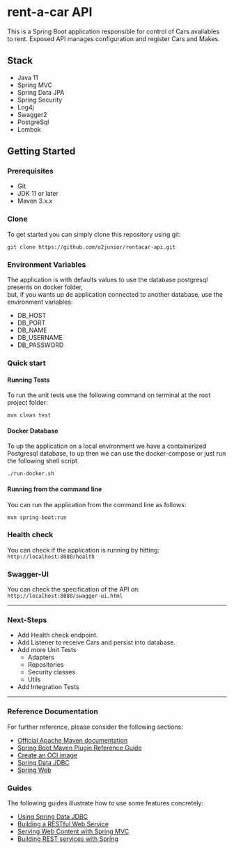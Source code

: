 # rent-a-car API

This is a Spring Boot application responsible for control of Cars availables to rent.
Exposed API manages configuration and register Cars and Makes.

## Stack
* Java 11
* Spring MVC
* Spring Data JPA
* Spring Security
* Log4j
* Swagger2
* PostgreSql
* Lombok

## Getting Started

### Prerequisites

* Git
* JDK 11 or later
* Maven 3.x.x

### Clone

To get started you can simply clone this repository using git:
```
git clone https://github.com/o2junior/rentacar-api.git
```

### Environment Variables

The application is with defaults values to use the database postgresql presents on docker folder,  
but, if you wants up de application connected to another database, use the environment variables:
* DB_HOST
* DB_PORT
* DB_NAME
* DB_USERNAME
* DB_PASSWORD

### Quick start

#### Running Tests

To run the unit tests use the following command on terminal at the root project folder:
```
mvn clean test
```

#### Docker Database

To up the application on a local environment we have a containerized Postgresql database, to up then 
we can use the docker-compose or just run the following shell script.
```
./run-docker.sh
```

#### Running from the command line

You can run the application from the command line as follows:
```
mvn spring-boot:run
```

### Health check

You can check if the application is running by hitting: ```http://localhost:8080/health```

### Swagger-UI

You can check the specification of the API on: ```http://localhost:8080/swagger-ui.html```

---

### Next-Steps

- Add Health check endpoint.
- Add Listener to receive Cars and persist into database.
- Add more Unit Tests
  - Adapters
  - Repositories
  - Security classes
  - Utils
- Add Integration Tests

---
### Reference Documentation
For further reference, please consider the following sections:

* [Official Apache Maven documentation](https://maven.apache.org/guides/index.html)
* [Spring Boot Maven Plugin Reference Guide](https://docs.spring.io/spring-boot/docs/2.7.1/maven-plugin/reference/html/)
* [Create an OCI image](https://docs.spring.io/spring-boot/docs/2.7.1/maven-plugin/reference/html/#build-image)
* [Spring Data JDBC](https://docs.spring.io/spring-boot/docs/2.7.1/reference/htmlsingle/#data.sql.jdbc)
* [Spring Web](https://docs.spring.io/spring-boot/docs/2.7.1/reference/htmlsingle/#web)

### Guides
The following guides illustrate how to use some features concretely:

* [Using Spring Data JDBC](https://github.com/spring-projects/spring-data-examples/tree/master/jdbc/basics)
* [Building a RESTful Web Service](https://spring.io/guides/gs/rest-service/)
* [Serving Web Content with Spring MVC](https://spring.io/guides/gs/serving-web-content/)
* [Building REST services with Spring](https://spring.io/guides/tutorials/rest/)
